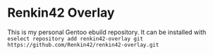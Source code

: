 Renkin42 Overlay
================

This is my personal Gentoo ebuild repository. It can be installed with 
```eselect repository add renkin42-overlay git https://github.com/Renkin42/renkin42-overlay.git```
